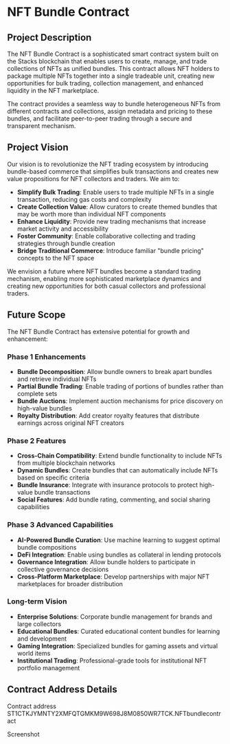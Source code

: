 # NFT Bundle Contract

## Project Description

The NFT Bundle Contract is a sophisticated smart contract system built on the Stacks blockchain that enables users to create, manage, and trade collections of NFTs as unified bundles. This contract allows NFT holders to package multiple NFTs together into a single tradeable unit, creating new opportunities for bulk trading, collection management, and enhanced liquidity in the NFT marketplace.

The contract provides a seamless way to bundle heterogeneous NFTs from different contracts and collections, assign metadata and pricing to these bundles, and facilitate peer-to-peer trading through a secure and transparent mechanism.

## Project Vision

Our vision is to revolutionize the NFT trading ecosystem by introducing bundle-based commerce that simplifies bulk transactions and creates new value propositions for NFT collectors and traders. We aim to:

- **Simplify Bulk Trading**: Enable users to trade multiple NFTs in a single transaction, reducing gas costs and complexity
- **Create Collection Value**: Allow curators to create themed bundles that may be worth more than individual NFT components
- **Enhance Liquidity**: Provide new trading mechanisms that increase market activity and accessibility
- **Foster Community**: Enable collaborative collecting and trading strategies through bundle creation
- **Bridge Traditional Commerce**: Introduce familiar "bundle pricing" concepts to the NFT space

We envision a future where NFT bundles become a standard trading mechanism, enabling more sophisticated marketplace dynamics and creating new opportunities for both casual collectors and professional traders.

## Future Scope

The NFT Bundle Contract has extensive potential for growth and enhancement:

### Phase 1 Enhancements
- **Bundle Decomposition**: Allow bundle owners to break apart bundles and retrieve individual NFTs
- **Partial Bundle Trading**: Enable trading of portions of bundles rather than complete sets
- **Bundle Auctions**: Implement auction mechanisms for price discovery on high-value bundles
- **Royalty Distribution**: Add creator royalty features that distribute earnings across original NFT creators

### Phase 2 Features
- **Cross-Chain Compatibility**: Extend bundle functionality to include NFTs from multiple blockchain networks
- **Dynamic Bundles**: Create bundles that can automatically include NFTs based on specific criteria
- **Bundle Insurance**: Integrate with insurance protocols to protect high-value bundle transactions
- **Social Features**: Add bundle rating, commenting, and social sharing capabilities

### Phase 3 Advanced Capabilities
- **AI-Powered Bundle Curation**: Use machine learning to suggest optimal bundle compositions
- **DeFi Integration**: Enable using bundles as collateral in lending protocols
- **Governance Integration**: Allow bundle holders to participate in collective governance decisions
- **Cross-Platform Marketplace**: Develop partnerships with major NFT marketplaces for broader distribution

### Long-term Vision
- **Enterprise Solutions**: Corporate bundle management for brands and large collectors
- **Educational Bundles**: Curated educational content bundles for learning and development
- **Gaming Integration**: Specialized bundles for gaming assets and virtual world items
- **Institutional Trading**: Professional-grade tools for institutional NFT portfolio management

## Contract Address Details

Contract address  ST1CTKJYMNTY2XMFQTGMKM9W698J8M0850WR7TCK.NFTbundlecontract

Screenshot
